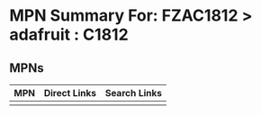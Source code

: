 



# MPN Summary For: FZAC1812 > adafruit : C1812

## MPNs
  

|MPN|Direct Links|Search Links|
| :--- | :--- | :--- |
||||
